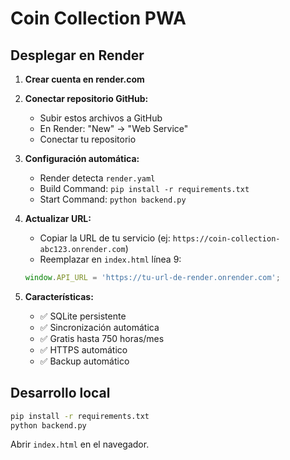 # Coin Collection PWA

## Desplegar en Render

1. **Crear cuenta en render.com**

2. **Conectar repositorio GitHub:**
   - Subir estos archivos a GitHub
   - En Render: "New" → "Web Service"
   - Conectar tu repositorio

3. **Configuración automática:**
   - Render detecta `render.yaml`
   - Build Command: `pip install -r requirements.txt`
   - Start Command: `python backend.py`

4. **Actualizar URL:**
   - Copiar la URL de tu servicio (ej: `https://coin-collection-abc123.onrender.com`)
   - Reemplazar en `index.html` línea 9:
   ```javascript
   window.API_URL = 'https://tu-url-de-render.onrender.com';
   ```

5. **Características:**
   - ✅ SQLite persistente
   - ✅ Sincronización automática
   - ✅ Gratis hasta 750 horas/mes
   - ✅ HTTPS automático
   - ✅ Backup automático

## Desarrollo local

```bash
pip install -r requirements.txt
python backend.py
```

Abrir `index.html` en el navegador.